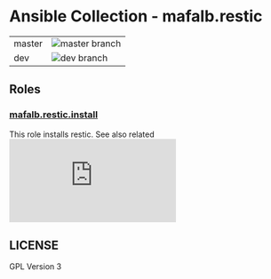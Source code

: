 # Ansible Collection - mafalb.restic

|||
|---|---|
|master|![master branch](https://github.com/mafalb/ansible-collection-restic/workflows/CI/badge.svg?branch=master)|
|dev|![dev branch](https://github.com/mafalb/ansible-collection-restic/workflows/CI/badge.svg?branch=dev)|

## Roles

### [mafalb.restic.install](roles/install/README.md)

This role installs restic. See also related ![Restic installation documentation](https://restic.readthedocs.io/en/latest/020_installation.html)

## LICENSE

GPL Version 3
